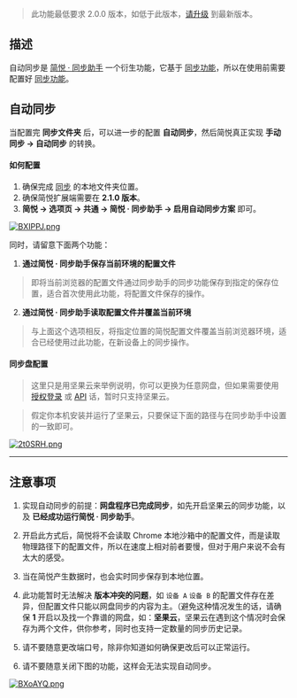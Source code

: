 > 此功能最低要求 2.0.0 版本，如低于此版本，[请升级](http://ksria.com/simpread/) 到最新版本。

描述
---

自动同步是 [简悦 · 同步助手](Sync) 一个衍生功能，它基于 [同步功能](Sync?id=同步)，所以在使用前需要配置好  [同步功能](Sync?id=同步)。

自动同步
---

当配置完 **同步文件夹** 后，可以进一步的配置 **自动同步**，然后简悦真正实现 **手动同步 → 自动同步** 的转换。

#### 如何配置

1. 确保完成 [同步](#同步) 的本地文件夹位置。
2. 确保简悦扩展端需要在 **2.1.0 版本**。
3. **简悦 → 选项页 → 共通 → 简悦 · 同步助手 → 启用自动同步方案** 即可。

[![BXIPPJ.png](https://s1.ax1x.com/2020/11/11/BXIPPJ.png)](https://imgchr.com/i/BXIPPJ)

同时，请留意下面两个功能：

1. **通过简悦 · 同步助手保存当前环境的配置文件** 

  > 即将当前浏览器的配置文件通过同步助手的同步功能保存到指定的保存位置，适合首次使用此功能，将配置文件保存的操作。

2. **通过简悦 · 同步助手读取配置文件并覆盖当前环境** 

  > 与上面这个选项相反，将指定位置的简悦配置文件覆盖当前浏览器环境，适合已经使用过此功能，在新设备上的同步操作。

#### 同步盘配置

> 这里只是用坚果云来举例说明，你可以更换为任意网盘，但如果需要使用 [授权登录](授权服务) 或 [API](https://simpread.pro/api) 话，暂时只支持坚果云。

> 假定你本机安装并运行了坚果云，只要保证下面的路径与在同步助手中设置的一致即可。

[![2t0SRH.png](https://z3.ax1x.com/2021/06/05/2t0SRH.png)](https://imgtu.com/i/2t0SRH)


---

注意事项
---

1. 实现自动同步的前提：**网盘程序已完成同步**，如先开启坚果云的同步功能，以及 **已经成功运行简悦 · 同步助手**。

2. 开启此方式后，简悦将不会读取 Chrome 本地沙箱中的配置文件，而是读取物理路径下的配置文件，所以在速度上相对前者要慢，但对于用户来说不会有太大的感受。

3. 当在简悦产生数据时，也会实时同步保存到本地位置。

4. 此功能暂时无法解决 **版本冲突的问题**，如 `设备 A` `设备 B` 的配置文件存在差异，但配置文件只能以网盘同步的内容为主。（避免这种情况发生的话，请确保 **1** 开启以及找一个靠谱的网盘，如：**坚果云**，坚果云在遇到这个情况时会保存为两个文件，供你参考，同时也支持一定数量的同步历史记录。

5. 请不要随意更改端口号，除非你知道如何确保更改后可以正常运行。

6. 请不要随意关闭下图的功能，这样会无法实现自动同步。

  [![BXoAYQ.png](https://s1.ax1x.com/2020/11/11/BXoAYQ.md.png)](https://imgchr.com/i/BXoAYQ)